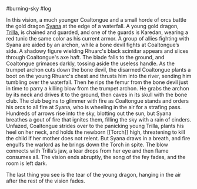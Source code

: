 #burning-sky #log

In this vision, a much younger Coaltongue and a small horde of orcs battle the gold dragon [Syana](Syana.md) at the edge of a waterfall. A young gold dragon, [Trilla](Trilla.md), is chained and
guarded, and one of the guards is Karedan, wearing a red tunic the same color as his current armor. A group of allies fighting with Syana are aided by an archon, while a bone
devil fights at Coaltongue’s side.
A shadowy figure wielding Rhuarc's black
scimitar appears and slices through Coaltongue's
axe haft. The blade falls to the ground,
and Coaltongue grimaces darkly, tossing aside
the useless handle.
As the trumpet archon cuts down the bone
devil, the disarmed Coaltongue plants a boot
on the young Rhuarc's chest and thrusts him
into the river, sending him tumbling over the
waterfall. Then he rips the femur from the
bone devil just in time to parry a killing blow
from the trumpet archon. He grabs the archon
by its neck and drives it to the ground, then
caves in its skull with the bone club.
The club begins to glimmer with fire as
Coaltongue stands and orders his orcs to all
fire at Syana, who is wheeling in the air for a
strafing pass. Hundreds of arrows rise into the
sky, blotting out the sun, but Syana breathes
a gout of fire that ignites them, filling the sky
with a rain of cinders. Unfazed, Coaltongue
strides over to the panicking young Trilla,
plants his heel on her neck, and holds the
newborn [[Torch]] high, threatening to kill the
child if her mother does not relent.
But Syana draws in a breath, and fire engulfs
the warlord as he brings down the Torch in
spite. The blow connects with Trilla’s jaw, a tear drops from her eye and
then flame consumes all. The vision ends
abruptly, the song of the fey fades, and the
room is left dark.
The last thing you see is the tear of the young dragon, hanging in the air after the rest of the vision fades.
